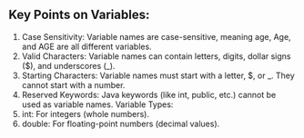 ## Key Points on Variables:
1. Case Sensitivity: Variable names are case-sensitive, meaning age, Age, and AGE are all different variables.
2. Valid Characters: Variable names can contain letters, digits, dollar signs ($), and underscores (_).
3. Starting Characters: Variable names must start with a letter, $, or _. They cannot start with a number.
4. Reserved Keywords: Java keywords (like int, public, etc.) cannot be used as variable names.
Variable Types:
5. int: For integers (whole numbers).
6. double: For floating-point numbers (decimal values).
